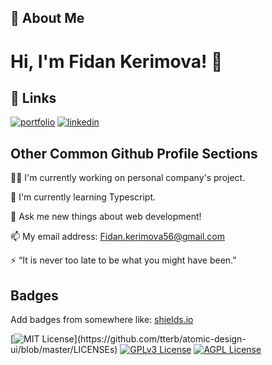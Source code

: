 
## 🚀 About Me

# Hi, I'm Fidan Kerimova! 👋


## 🔗 Links
[![portfolio](https://img.shields.io/badge/my_portfolio-000?style=for-the-badge&logo=ko-fi&logoColor=white)](https://katherinempeterson.com/)
[![linkedin](https://img.shields.io/badge/linkedin-0A66C2?style=for-the-badge&logo=linkedin&logoColor=white)](https://www.linkedin.com/in/fidan-kerimova-229301211/)


## Other Common Github Profile Sections
👩‍💻 I'm currently working on personal company's project.

🧠 I'm currently learning Typescript.

💬 Ask me new things about web development!

📫 My email address: Fidan.kerimova56@gmail.com

⚡️ “It is never too late to be what you might have been.” 


## Badges

Add badges from somewhere like: [shields.io](https://shields.io/)

[![MIT License](https://img.shields.io/apm/l/atomic-design-ui.svg?)](https://github.com/tterb/atomic-design-ui/blob/master/LICENSEs)
[![GPLv3 License](https://img.shields.io/badge/License-GPL%20v3-yellow.svg)](https://opensource.org/licenses/)
[![AGPL License](https://img.shields.io/badge/license-AGPL-blue.svg)](http://www.gnu.org/licenses/agpl-3.0)

